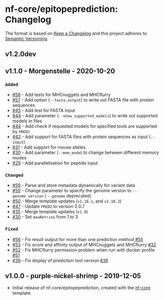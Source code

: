 # nf-core/epitopeprediction: Changelog

The format is based on [Keep a Changelog](https://keepachangelog.com/en/1.0.0/)
and this project adheres to [Semantic Versioning](https://semver.org/spec/v2.0.0.html).

## v1.2.0dev

## v1.1.0 - Morgenstelle - 2020-10-20

### `Added`

- [#58](https://github.com/nf-core/epitopeprediction/pull/58) - Add tests for MHCnuggets and MHCflurry
- [#57](https://github.com/nf-core/epitopeprediction/pull/57) - Add option (`--fasta_output`) to write out FASTA file with protein sequences
- [#45](https://github.com/nf-core/epitopeprediction/pull/45) - Add test for FASTA input
- [#44](https://github.com/nf-core/epitopeprediction/pull/44) - Add parameter (`--show_supported_models`) to write out supported models in files
- [#44](https://github.com/nf-core/epitopeprediction/pull/44) - Add check if requested models for specified tools are supported by `FRED2`
- [#42](https://github.com/nf-core/epitopeprediction/pull/42) - Add support for FASTA files with protein sequences as input (`--input`)
- [#31](https://github.com/nf-core/epitopeprediction/pull/31) - Add support for mouse alleles
- [#30](https://github.com/nf-core/epitopeprediction/pull/30) - Add parameter (`--mem_mode`) to change between different memory modes
- [#29](https://github.com/nf-core/epitopeprediction/pull/29) - Add parallelisation for peptide input

### `Changed`

- [#59](https://github.com/nf-core/epitopeprediction/pull/59) - Parse and store metadata dynamically for variant data
- [#50](https://github.com/nf-core/epitopeprediction/pull/50) - Change parameter to specify the genome version to `--genome_version` ( `--genome` deprecated)
- [#50](https://github.com/nf-core/epitopeprediction/pull/50) - Merge template updates (`v1.10.1`, and `v1.10.2`)
- [#47](https://github.com/nf-core/epitopeprediction/pull/47) - Update `FRED2` to version 2.0.7
- [#35](https://github.com/nf-core/epitopeprediction/pull/35) - Merge template updates (`v1.9`)
- [#30](https://github.com/nf-core/epitopeprediction/pull/30) - Set `maxRetries` from 1 to 3

### `Fixed`

- [#56](https://github.com/nf-core/epitopeprediction/pull/56) - Fix result output for more than one prediction method [#55](https://github.com/nf-core/epitopeprediction/issues/55)
- [#53](https://github.com/nf-core/epitopeprediction/pull/53) - Fix score and affinity output of MHCnuggets and MHCflurry [#32](https://github.com/nf-core/epitopeprediction/issues/32)
- [#52](https://github.com/nf-core/epitopeprediction/pull/52) - Fix MHCflurry permission problem when run with docker profile [#51](https://github.com/nf-core/epitopeprediction/issues/51)
- [#39](https://github.com/nf-core/epitopeprediction/pull/39) - Fix display of prediction tool version [#36](https://github.com/nf-core/epitopeprediction/issues/36)

## v1.0.0 - purple-nickel-shrimp - 2019-12-05

- Initial release of nf-core/epitopeprediction, created with the [nf-core](http://nf-co.re/) template.

